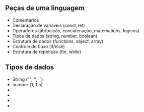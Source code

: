 ## Peças de uma linguagem
- Comentarios 
- Declaração de variaveis (const, let)
- Operadores (atribuição, concatenação, matematicos, logicos)
- Tipos de dados (string, number, boolean)
- Estrutura de dados (functions, object, array)
- Controle de fluxo (if/else)
- Estrutura de repetição (for, while)

## Tipos de dados
- String ("", '', ``)
- number (1, 1.5)
- 
- 
- 
- 